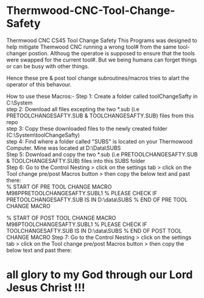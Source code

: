 # Thermwood-CNC-Tool-Change-Safety
Thermwood CNC CS45 Tool Change Safety
This Programs was designed to help mitigate Themwood CNC running a wrong tool# from the same tool-changer postion.
Althoug the operatoe is supposed to ensure that the tools were swapped for the current tool#. 
But we being humans can forget things or can be busy with other things.

Hence these pre & post tool change subroutines/macros tries to alart the operator of this behavour.

How to use these Macros:-
Step 1: Create a folder called toolChangeSafty in C:\System  
step 2: Download all files excepting the two *.sub (i.e PRETOOLCHANGESAFTY.SUB & TOOLCHANGESAFTY.SUB) files from this repo  
step 3: Copy these downloaded files to the newly created folder (C:\System\toolChangeSafty)  
step 4: Find where a folder called "SUBS" is located on your Thermowood Computer. Mine was located at D:\Data\SUBS  
Step 5: Download and copy the two *.sub (i.e PRETOOLCHANGESAFTY.SUB & TOOLCHANGESAFTY.SUB) files into this SUBS folder  
Step 6: Go to the Control Nesting > click on the settings tab > click on the Tool change pre/post Macros button > then copy the below text and past there:  
  % START OF PRE TOOL CHANGE MACRO
  M98PPRETOOLCHANGESAFTY.SUBL1
  % PLEASE CHECK IF PRETOOLCHANGESAFTY.SUB IS IN D:\data\SUBS
  % END OF PRE TOOL CHANGE MACRO
  
  % START OF POST TOOL CHANGE MACRO
  M98PTOOLCHANGESAFTY.SUBL1
  % PLEASE CHECK IF TOOLCHANGESAFTY.SUB IS IN D:\data\SUBS
  % END OF POST TOOL CHANGE MACRO
Step 7: Go to the Control Nesting > click on the settings tab > click on the Tool change pre/post Macros button > then copy the below text and past there:  





# all glory to my God through our Lord Jesus Christ !!!
